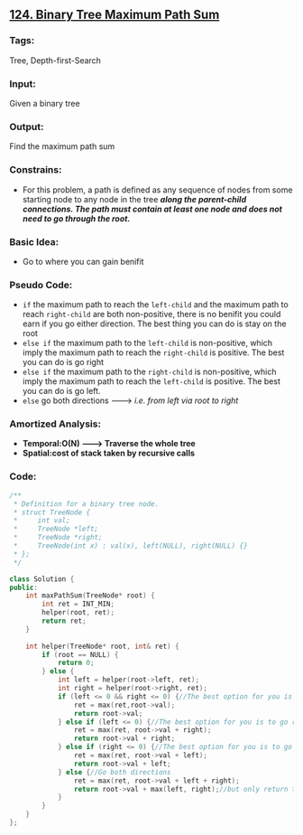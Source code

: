 ## [124. Binary Tree Maximum Path Sum](https://leetcode.com/problems/binary-tree-maximum-path-sum/description/)
### Tags:
Tree, Depth-first-Search
### Input:
Given a binary tree
### Output:
Find the maximum path sum
### Constrains:
- For this problem, a path is defined as any sequence of nodes from some starting node to any node in the tree ___along the parent-child connections. The path must contain at least one node and does not need to go through the root.___

### Basic Idea:
- Go to where you can gain benifit

### Pseudo Code:
- `if` the maximum path to reach the `left-child` and the maximum path to reach `right-child` are both non-positive, there is no benifit you could earn if you go either direction. The best thing you can do is stay on the root
- `else if` the maximum path to the `left-child` is non-positive, which imply the maximum path to reach the `right-child` is positive. The best you can do is go right
- `else if` the maximum path to the `right-child` is non-positive, which imply the maximum path to reach the `left-child` is positive. The best you can do is go left.
- `else` go both directions ---> _i.e. from left via root to right_

### Amortized Analysis:
- __Temporal:O(N) ---> Traverse the whole tree__
- __Spatial:cost of stack taken by recursive calls__

### Code:
```c++
/**
 * Definition for a binary tree node.
 * struct TreeNode {
 *     int val;
 *     TreeNode *left;
 *     TreeNode *right;
 *     TreeNode(int x) : val(x), left(NULL), right(NULL) {}
 * };
 */

class Solution {
public:
    int maxPathSum(TreeNode* root) {
        int ret = INT_MIN;
        helper(root, ret);
        return ret;
    }
    
    int helper(TreeNode* root, int& ret) {
        if (root == NULL) {
            return 0;
        } else {
            int left = helper(root->left, ret);
            int right = helper(root->right, ret);
            if (left <= 0 && right <= 0) {//The best option for you is simply to stay on the root
                ret = max(ret,root->val);
                return root->val;
            } else if (left <= 0) {//The best option for you is to go right
                ret = max(ret, root->val + right);
                return root->val + right;
            } else if (right <= 0) {//The best option for you is to go left
                ret = max(ret, root->val + left);
                return root->val + left;
            } else {//Go both directions
                ret = max(ret, root->val + left + right);
                return root->val + max(left, right);//but only return the best path to the root
            }
        }
    }
};


``` 